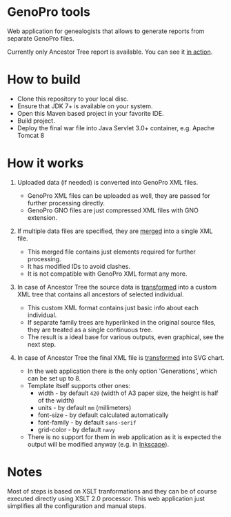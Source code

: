GenoPro tools
=============

Web application for genealogists that allows to generate reports from separate GenoPro files. 

Currently only Ancestor Tree report is available. You can see it [in action](http://drifted.in/genopro-tools-app/).

How to build
============
  * Clone this repository to your local disc.
  * Ensure that JDK 7+ is available on your system.
  * Open this Maven based project in your favorite IDE.
  * Build project.
  * Deploy the final war file into Java Servlet 3.0+ container, e.g. Apache Tomcat 8

How it works
============
  1. Uploaded data (if needed) is converted into GenoPro XML files.
     * GenoPro XML files can be uploaded as well, they are passed for further processing directly.
     * GenoPro GNO files are just compressed XML files with GNO extension.

  2. If multiple data files are specified, they are [merged](/tree/master/src/main/resources/in/drifted/tools/genopro/templates/merge.xslt) into a single XML file.
     * This merged file contains just elements required for further processing.
     * It has modified IDs to avoid clashes.
     * It is not compatible with GenoPro XML format any more.

  3. In case of Ancestor Tree the source data is [transformed](/tree/master/src/main/resources/in/drifted/tools/genopro/templates/ancestor-tree.xslt) into a custom XML tree that contains all ancestors of selected individual.
     * This custom XML format contains just basic info about each individual.
     * If separate family trees are hyperlinked in the original source files, they are treated as a single continuous tree.
     * The result is a ideal base for various outputs, even graphical, see the next step.

  4. In case of Ancestor Tree the final XML file is [transformed](/tree/master/src/main/resources/in/drifted/tools/genopro/templates/svg.xslt) into SVG chart.
     * In the web application there is the only option 'Generations', which can be set up to 8.
     * Template itself supports other ones:
         * width - by default `420` (width of A3 paper size, the height is half of the width)
         * units - by default `mm` (millimeters)
         * font-size - by default calculated automatically
         * font-family - by default `sans-serif`
         * grid-color - by default `navy`
     * There is no support for them in web application as it is expected the output will be modified anyway (e.g. in [Inkscape](https://inkscape.org/)).

Notes
=====
Most of steps is based on XSLT tranformations and they can be of course executed directly using XSLT 2.0 processor. 
This web application just simplifies all the configuration and manual steps.